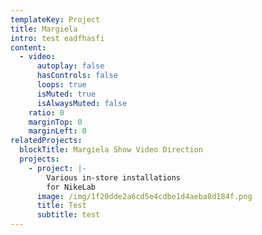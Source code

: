 ```yaml
---
templateKey: Project
title: Margiela
intro: test eadfhasfi
content:
  - video:
      autoplay: false
      hasControls: false
      loops: true
      isMuted: true
      isAlwaysMuted: false
    ratio: 0
    marginTop: 0
    marginLeft: 0
relatedProjects:
  blockTitle: Margiela Show Video Direction
  projects:
    - project: |-
        Various in-store installations
        for NikeLab
      image: /img/1f20dde2a6cd5e4cdbe1d4aeba8d184f.png
      title: Test
      subtitle: test
---
```

